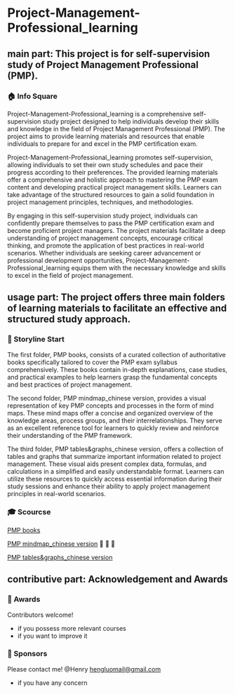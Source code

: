 # Project-Management-Professional_learning
## main part: This project is for self-supervision study of Project Management Professional (PMP).

### 🏠 Info Square

Project-Management-Professional_learning is a comprehensive self-supervision study project designed to help individuals develop their skills and knowledge in the field of Project Management Professional (PMP). The project aims to provide learning materials and resources that enable individuals to prepare for and excel in the PMP certification exam.

Project-Management-Professional_learning promotes self-supervision, allowing individuals to set their own study schedules and pace their progress according to their preferences. The provided learning materials offer a comprehensive and holistic approach to mastering the PMP exam content and developing practical project management skills. Learners can take advantage of the structured resources to gain a solid foundation in project management principles, techniques, and methodologies.

By engaging in this self-supervision study project, individuals can confidently prepare themselves to pass the PMP certification exam and become proficient project managers. The project materials facilitate a deep understanding of project management concepts, encourage critical thinking, and promote the application of best practices in real-world scenarios. Whether individuals are seeking career advancement or professional development opportunities, Project-Management-Professional_learning equips them with the necessary knowledge and skills to excel in the field of project management.

## usage part: The project offers three main folders of learning materials to facilitate an effective and structured study approach. 

### 🔔 Storyline Start

The first folder, PMP books, consists of a curated collection of authoritative books specifically tailored to cover the PMP exam syllabus comprehensively. These books contain in-depth explanations, case studies, and practical examples to help learners grasp the fundamental concepts and best practices of project management.

The second folder, PMP mindmap_chinese version, provides a visual representation of key PMP concepts and processes in the form of mind maps. These mind maps offer a concise and organized overview of the knowledge areas, process groups, and their interrelationships. They serve as an excellent reference tool for learners to quickly review and reinforce their understanding of the PMP framework.

The third folder, PMP tables&graphs_chinese version, offers a collection of tables and graphs that summarize important information related to project management. These visual aids present complex data, formulas, and calculations in a simplified and easily understandable format. Learners can utilize these resources to quickly access essential information during their study sessions and enhance their ability to apply project management principles in real-world scenarios.

### 🎓 Scourcse

[PMP books](https://github.com/HenryHengLUO/Project-Management-Professional_learning/tree/master/PMP%20books)

[PMP mindmap_chinese version](https://github.com/HenryHengLUO/Project-Management-Professional_learning/tree/master/PMP%20mindmap_chinese%20version) 👋 👋 👋 

[PMP tables&graphs_chinese version](https://github.com/HenryHengLUO/Project-Management-Professional_learning/tree/master/PMP%20tables%26graphs_chinese%20version)


## contributive part: Acknowledgement and Awards

### 🎉 Awards
Contributors welcome!
- if you possess more relevant courses
- if you want to improve it

### 🎉 Sponsors
Please contact me! @Henry hengluomail@gmail.com 
- if you have any concern



